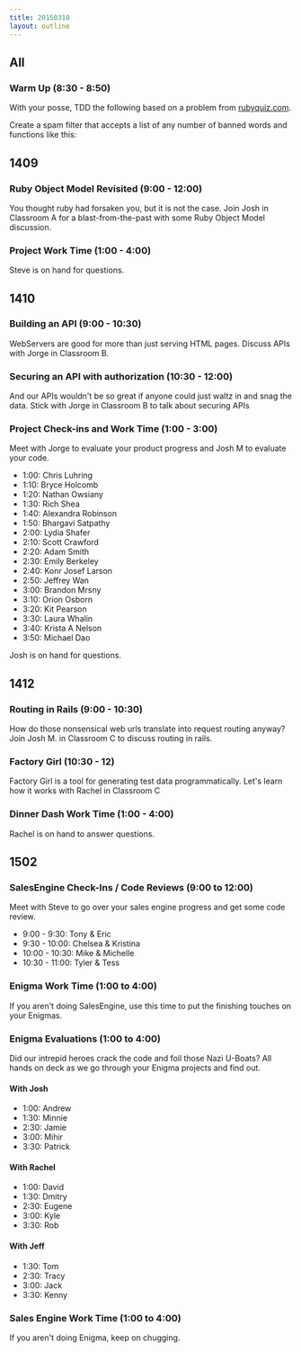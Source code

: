 ```yaml
---
title: 20150310
layout: outline
---
```

<!--- Classroom Usage
A
9 to 12: 1409

B
9 to 1030: 1410

C
9 to 1030:1412
10:30 to 12:1412

WS
Code reviews, checkins, work time etc.

-->

## All

### Warm Up (8:30 - 8:50)

With your posse, TDD the following based on a problem from [rubyquiz.com](http://rubyquiz.com/).

Create a spam filter that accepts a list of any number of banned words and functions like this:

<script src="https://gist.github.com/stevekinney/62fee3253ae32d358e7e.js"></script>

## 1409

### Ruby Object Model Revisited (9:00 - 12:00)

You thought ruby had forsaken you, but it is not the case. Join Josh in
Classroom A for a blast-from-the-past with some Ruby Object Model
discussion.

### Project Work Time (1:00 - 4:00)

Steve is on hand for questions.

## 1410

### Building an API (9:00 - 10:30)

WebServers are good for more than just serving HTML pages. Discuss APIs
with Jorge in Classroom B.

### Securing an API with authorization (10:30 - 12:00)

And our APIs wouldn't be so great if anyone could just waltz in and snag
the data. Stick with Jorge in Classroom B to talk about securing APIs

### Project Check-ins and Work Time (1:00 - 3:00)

Meet with Jorge to evaluate your product progress and Josh M to
evaluate your code.

* 1:00: Chris Luhring
* 1:10: Bryce Holcomb
* 1:20: Nathan Owsiany
* 1:30: Rich Shea
* 1:40: Alexandra Robinson
* 1:50: Bhargavi Satpathy
* 2:00: Lydia Shafer
* 2:10: Scott Crawford
* 2:20: Adam Smith
* 2:30: Emily Berkeley
* 2:40: Konr Josef Larson
* 2:50: Jeffrey Wan
* 3:00: Brandon Mrsny
* 3:10: Orion Osborn
* 3:20: Kit Pearson
* 3:30: Laura Whalin
* 3:40: Krista A Nelson
* 3:50: Michael Dao

Josh is on hand for questions.

## 1412

### Routing in Rails (9:00 - 10:30)

How do those nonsensical web urls translate into request routing anyway?
Join Josh M. in Classroom C to discuss routing in rails.

### Factory Girl (10:30 - 12)

Factory Girl is a tool for generating test data programmatically. Let's
learn how it works with Rachel in Classroom C

### Dinner Dash Work Time (1:00 - 4:00)

Rachel is on hand to answer questions.

## 1502

### SalesEngine Check-Ins / Code Reviews (9:00 to 12:00)

Meet with Steve to go over your sales engine progress and get some code
review.

* 9:00 - 9:30: Tony & Eric
* 9:30 - 10:00: Chelsea & Kristina
* 10:00 - 10:30: Mike & Michelle
* 10:30 - 11:00: Tyler & Tess

### Enigma Work Time (1:00 to 4:00)

If you aren't doing SalesEngine, use this time to put the finishing
touches on your Enigmas.

### Enigma Evaluations (1:00 to 4:00)

Did our intrepid heroes crack the code and foil those Nazi U-Boats? All
hands on deck as we go through your Enigma projects and find out.

#### With Josh

* 1:00: Andrew
* 1:30: Minnie
* 2:30: Jamie
* 3:00: Mihir
* 3:30: Patrick

#### With Rachel

* 1:00: David
* 1:30: Dmitry
* 2:30: Eugene
* 3:00: Kyle
* 3:30: Rob

#### With Jeff

* 1:30: Tom
* 2:30: Tracy
* 3:00: Jack
* 3:30: Kenny

### Sales Engine Work Time (1:00 to 4:00)

If you aren't doing Enigma, keep on chugging.

